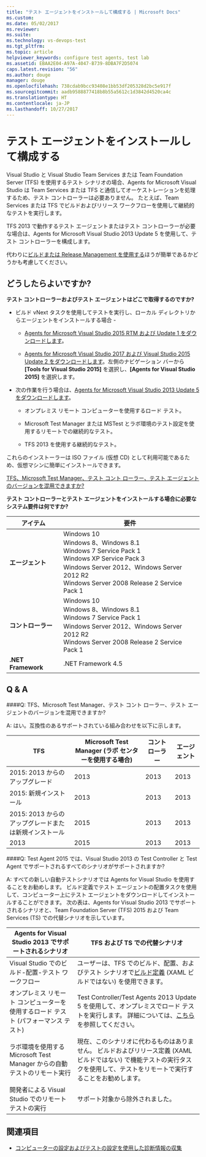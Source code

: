 ```yaml
---
title: "テスト エージェントをインストールして構成する | Microsoft Docs"
ms.custom: 
ms.date: 05/02/2017
ms.reviewer: 
ms.suite: 
ms.technology: vs-devops-test
ms.tgt_pltfrm: 
ms.topic: article
helpviewer_keywords: configure test agents, test lab
ms.assetid: EBAA2E04-A97A-4047-B739-8DBA7F2D5074
caps.latest.revision: "56"
ms.author: douge
manager: douge
ms.openlocfilehash: 738cdab9bcc93408e1bb53df205328d2bc5e917f
ms.sourcegitcommit: aadb9588877418b8b55a5612c1d3842d4520ca4c
ms.translationtype: HT
ms.contentlocale: ja-JP
ms.lasthandoff: 10/27/2017
---
```

# <a name="install-and-configure-test-agents"></a>テスト エージェントをインストールして構成する

Visual Studio と Visual Studio Team Services または Team Foundation Server (TFS) を使用するテスト シナリオの場合、Agents for Microsoft Visual Studio は Team Services または TFS と通信してオーケストレーションを処理するため、テスト コントローラーは必要ありません。 たとえば、Team Services または TFS でビルドおよびリリース ワークフローを使用して継続的なテストを実行します。

TFS 2013 で動作するテスト エージェントまたはテスト コントローラーが必要な場合は、Agents for Microsoft Visual Studio 2013 Update 5 を使用して、テスト コントローラーを構成します。

代わりに[ビルドまたは Release Management を使用する](lab-management/use-build-or-rm-instead-of-lab-management.md)ほうが簡単であるかどうかも考慮してください。

## <a name="what-do-i-need"></a>どうしたらよいですか?

**テスト コントローラーおよびテスト エージェントはどこで取得するのですか?**

* ビルド vNext タスクを使用してテストを実行し、ローカル ディレクトリからエージェントをインストールする場合 - 

  * [Agents for Microsoft Visual Studio 2015 RTM および Update 1 をダウンロードします](http://go.microsoft.com/fwlink/p/?LinkId=619266)。 

  * [Agents for Microsoft Visual Studio 2017 および Visual Studio 2015 Update 2 をダウンロードします](https://www.visualstudio.com/downloads/download-visual-studio-vs)。左側のナビゲーション バーから **[Tools for Visual Studio 2015]** を選択し、**[Agents for Visual Studio 2015]** を選択します。

* 次の作業を行う場合は、[Agents for Microsoft Visual Studio 2013 Update 5 をダウンロードします](http://go.microsoft.com/fwlink/p/?LinkId=619264)。

  * オンプレミス リモート コンピューターを使用するロード テスト。

  * Microsoft Test Manager または MSTest とラボ環境のテスト設定を使用するリモートでの継続的なテスト。

  * TFS 2013 を使用する継続的なテスト。

これらのインストーラーは ISO ファイル (仮想 CD) として利用可能であるため、仮想マシンに簡単にインストールできます。 

[TFS、Microsoft Test Manager、テスト コント ローラー、テスト エージェントのバージョンを混用できますか?](#MixedVersions)

**テスト コントローラーとテスト エージェントをインストールする場合に必要なシステム要件は何ですか?**

| アイテム | 要件 |
| ---- | ------------ |
| **エージェント** | Windows 10<br />Windows 8、Windows 8.1<br />Windows 7 Service Pack 1<br />Windows XP Service Pack 3<br />Windows Server 2012、Windows Server 2012 R2<br />Windows Server 2008 Release 2 Service Pack 1 |
| **コントローラー** | Windows 10<br />Windows 8、Windows 8.1<br />Windows 7 Service Pack 1<br />Windows Server 2012、Windows Server 2012 R2<br />Windows Server 2008 Release 2 Service Pack 1 |
| **.NET Framework** | .NET Framework 4.5 |

## <a name="q--a"></a>Q & A

<!-- BEGINSECTION class="m-qanda" -->

<a name="MixedVersions"></a>

####<a name="q-can-i-mix-versions-of-tfs-microsoft-test-manager-the-test-controller-and-test-agent"></a>Q: TFS、Microsoft Test Manager、テスト コント ローラー、テスト エージェントのバージョンを混用できますか?

A: はい。互換性のあるサポートされている組み合わせを以下に示します。

| TFS | Microsoft Test Manager (ラボ センターを使用する場合) | コントローラー | エージェント |
| --- | -------------------------------------- | ---------- | ----- |
| 2015: 2013 からのアップグレード | 2013 | 2013 |2013 |
| 2015: 新規インストール | 2013 | 2013 | 2013 |
| 2015: 2013 からのアップグレードまたは新規インストール | 2015 | 2013 | 2013 |
| 2013 | 2015 | 2013 | 2013 |

####<a name="q-will-the-test-agent-2015-support-all-the-scenarios-supported-by-test-controller-and-test-agent-of-visual-studio-2013"></a>Q: Test Agent 2015 では、Visual Studio 2013 の Test Controller と Test Agent でサポートされるすべてのシナリオがサポートされますか?

A: すべての新しい自動テストシナリオでは Agents for Visual Studio を使用することをお勧めします。 ビルド定義でテスト エージェントの配置タスクを使用して、コンピューター上にテスト エージェントをダウンロードしてインストールすることができます。
次の表は、Agents for Visual Studio 2013 でサポートされるシナリオと、Team Foundation Server (TFS) 2015 および Team Services (TS) での代替シナリオを示しています。

| Agents for Visual Studio 2013 でサポートされるシナリオ | TFS および TS での代替シナリオ |
| --- | --- |
| Visual Studio でのビルド-配置-テスト ワークフロー | ユーザーは、TFS でのビルド、配置、およびテスト シナリオで[ビルド定義](https://www.visualstudio.com/team-services/continuous-integration/) (XAML ビルドではない) を使用できます。 |
| オンプレミス リモート コンピューターを使用するロード テスト (パフォーマンス テスト) | Test Controller/Test Agents 2013 Update 5 を使用して、オンプレミスでロード テストを実行します。 詳細については、[こちら](https://msdn.microsoft.com/en-us/library/ff400223.aspx)を参照してください。 |
| ラボ環境を使用する Microsoft Test Manager からの自動テストのリモート実行 | 現在、このシナリオに代わるものはありません。 ビルドおよびリリース定義 (XAML ビルドではない) で機能テストの実行タスクを使用して、テストをリモートで実行することをお勧めします。 |
| 開発者による Visual Studio でのリモート テストの実行 | サポート対象から除外されました。 |

<!-- ENDSECTION -->

## <a name="see-also"></a>関連項目

* [コンピューターの設定およびテストの設定を使用した診断情報の収集](https://msdn.microsoft.com/library/dd286743%28v=vs.140%29.aspx)

